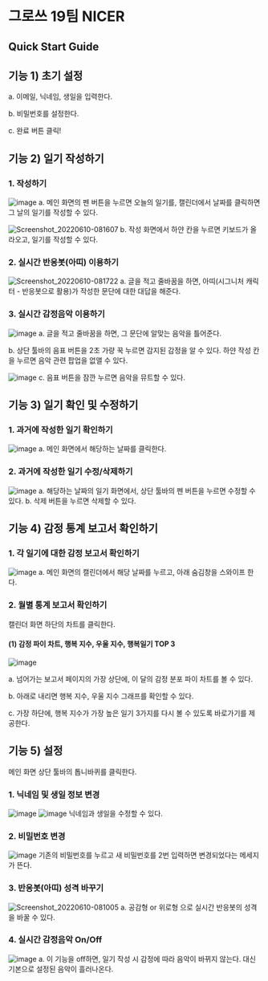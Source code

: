 # 그로쓰 19팀 NICER
## Quick Start Guide
## 기능 1) 초기 설정
a. 이메일, 닉네임, 생일을 입력한다.

b. 비밀번호를 설정한다.

c. 완료 버튼 클릭!


## 기능 2) 일기 작성하기

### 1. 작성하기

![image](https://user-images.githubusercontent.com/68107000/172982945-c367db83-f69c-4143-b604-103316ee51a3.jpg)
a. 메인 화면의 펜 버튼을 누르면 오늘의 일기를, 캘린더에서 날짜를 클릭하면 그 날의 일기를 작성할 수 있다.


![Screenshot_20220610-081607](https://user-images.githubusercontent.com/68107000/172983013-cb39e0e3-9d21-4011-a32c-f4ace5ae4891.jpg)
b. 작성 화면에서 하얀 칸을 누르면 키보드가 올라오고, 일기를 작성할 수 있다.

### 2. 실시간 반응봇(아띠) 이용하기

![Screenshot_20220610-081722](https://user-images.githubusercontent.com/68107000/172983068-db13ae11-87d9-4ffb-885a-33274271c64e.jpg)
a. 글을 적고 줄바꿈을 하면, 아띠(시그니처 캐릭터 - 반응봇으로 활용)가 작성한 문단에 대한 대답을 해준다.

### 3. 실시간 감정음악 이용하기

![image](https://user-images.githubusercontent.com/68107000/172983030-707e4494-517f-484c-b0ec-13d2783d4293.jpg)
a. 글을 적고 줄바꿈을 하면, 그 문단에 알맞는 음악을 틀어준다.

b. 상단 툴바의 음표 버튼을 2초 가량 꾹 누르면 감지된 감정을 알 수 있다. 하얀 작성 칸을 누르면 음악 관련 팝업을 없앨 수 있다. 


![image](https://user-images.githubusercontent.com/68107000/172983235-2b4c827a-f454-4fb7-bf4f-9e6408ad9c3d.jpg)
c. 음표 버튼을 잠깐 누르면 음악을 뮤트할 수 있다.

## 기능 3) 일기 확인 및 수정하기

### 1. 과거에 작성한 일기 확인하기

![image](https://user-images.githubusercontent.com/68107000/172983319-ecbc69ea-919e-47b5-9aaf-1dbf46cf7037.jpg)
a. 메인 화면에서 해당하는 날짜를 클릭한다.

### 2. 과거에 작성한 일기 수정/삭제하기

![image](https://user-images.githubusercontent.com/68107000/172983363-8da0f939-87c2-4453-966f-9385138d74a4.jpg)
a. 해당하는 날짜의 일기 화면에서, 상단 툴바의 펜 버튼을 누르면 수정할 수 있다.
b. 삭제 버튼을 누르면 삭제할 수 있다.

## 기능 4) 감정 통계 보고서 확인하기
### 1. 각 일기에 대한 감정 보고서 확인하기

![image](https://user-images.githubusercontent.com/68107000/172983383-ae3c2cb1-45cc-44b8-9654-e95322fdda46.jpg)
a. 메인 화면의 캘린더에서 해당 날짜를 누르고, 아래 숨김창을 스와이프 한다.

### 2. 월별 통계 보고서 확인하기

캘린더 화면 하단의 차트를 클릭한다.

#### (1) 감정 파이 차트, 행복 지수, 우울 지수, 행복일기 TOP 3

![image](https://user-images.githubusercontent.com/68107000/172983606-873a75c1-b687-4271-ac2d-fd7bfbd0e088.png)

a. 넘어가는 보고서 페이지의 가장 상단에, 이 달의 감정 분포 파이 차트를 볼 수 있다.

b. 아래로 내리면 행복 지수, 우울 지수 그래프를 확인할 수 있다.

c. 가장 하단에, 행복 지수가 가장 높은 일기 3가지를 다시 볼 수 있도록 바로가기를 제공한다.


## 기능 5) 설정

메인 화면 상단 툴바의 톱니바퀴를 클릭한다.

### 1. 닉네임 및 생일 정보 변경

![image](https://user-images.githubusercontent.com/68107000/172982243-f42d17f3-85bb-4b6a-84f2-cf46aac1404d.png)
![image](https://user-images.githubusercontent.com/68107000/172982343-b14d66f1-feed-47c4-92fe-9068faf0d68d.png)
닉네임과 생일을 수정할 수 있다.

### 2. 비밀번호 변경

![image](https://user-images.githubusercontent.com/68107000/172982758-08bfe541-766a-44f4-bdff-2992679b31ee.png)
기존의 비밀번호를 누르고 새 비밀번호를 2번 입력하면 변경되었다는 메세지가 뜬다.

### 3. 반응봇(아띠) 성격 바꾸기

![Screenshot_20220610-081005](https://user-images.githubusercontent.com/68107000/172982186-53bffee4-4334-4d20-aa54-0b220a8d2262.jpg)
a. 공감형 or 위로형 으로 실시간 반응봇의 성격을 바꿀 수 있다.

### 4. 실시간 감정음악 On/Off

![image](https://user-images.githubusercontent.com/68107000/172982621-722e9e2b-f583-44cf-8480-b46f40b97616.png)
a. 이 기능을 off하면, 일기 작성 시 감정에 따라 음악이 바뀌지 않는다. 대신 기본으로 설정된 음악이 흘러나온다.
